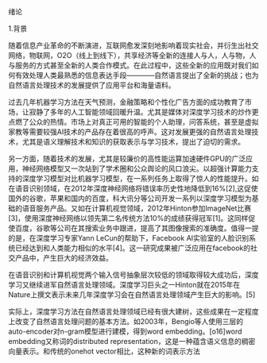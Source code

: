 绪论

1.背景

随着信息产业革命的不断演进，互联网愈发深刻地影响着现实社会，并衍生出社交网络，物联网，O2O（线上到线下），共享经济等全新的连接人与人，人与物，人与服务的方式甚至全新的人类合作模式。在此过程中，这些全新的应用既对我们如何有效处理人类最熟悉的信息表达手段————自然语言提出了全新的挑战；也为自然语言处理技术的发展提供了应用平台和海量语料。

过去几年机器学习方法在天气预测，金融策略和个性化广告方面的成功教育了市场，让寂静了多年的人工智能领域回暖升温。尤其是媒体对深度学习技术的炒作更点燃了公众的热情。市场上对真正可用的智能的个人助理，问答系统，甚至是虚拟家教等需要较强AI技术的产品存在着很高的呼声。这对发展更强的自然语言处理技术，尤其是语义理解技术和知识的获取表示与学习技术，提出了迫切的需求。

另一方面，随着技术的发展，尤其是较廉价的高性能运算加速硬件GPU的广泛应用，神经网络模型又一次站到了学术圈和公众舆论的风口浪尖。以超强计算能力支持的深度学习模型对比机器学习模型，在一系列任务上取得了惊人的性能提升。如在语音识别领域，在2012年深度神经网络将错误率历史性地降低到16%[2],这促使国外的谷歌，苹果和国内的百度，科大讯分等公司开发一系列以深度学习模型为基础的语音服务产品。又如在计算机视觉领域，2012年Hinton参加ImageNet比赛[3]，使用深度神经网络以领先第二名传统方法10%的成绩获得冠军[1]。这同样促使百度，谷歌等公司在其搜索业务中跟进，提高了其图像搜索的准确度。值得一提的是，在深度学习专家Yann LeCun的帮助下，Facebook AI实验室的人脸识别系统已经达到和人类能力相似的水平[4]。这一研究成果被广泛应用在facebook的社交产品中，产生巨大的经济效益。


在语音识别和计算机视觉两个输入信号抽象层次较低的领域取得较大成功后，深度学习又继续进军自然语言处理领域。深度学习巨头之一Hinton就在2015年在Nature上撰文表示未来几年深度学习会在自然语言处理领域产生巨大的影响。[5]

实际上，深度学习方法在自然语言处理领域已经有很大建树，这些成果在一定程度上改变了自然语言处理问题的基本方法。如2003年，Bengio等人使用三层的auto-encoder对n-gram模型进行建模，得到word embedding。[o16]word embedding又称词的distributed representation，这是一种蕴含语义信息的稠密向量表示。和传统的onehot vector相比，这种新的词表示方法
